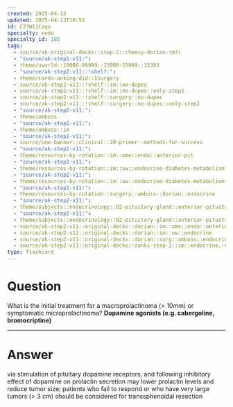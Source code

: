 ```yaml
---
created: 2025-04-13
updated: 2025-04-13T10:53
id: C27W1|Czqu
specialty: endo
specialty_id: 185
tags:
  - source/ak-original-decks::step-2::cheesy-dorian-(m3)
  - "source/ak-step1-v11:": 
  - theme/uworld::10000-99999::15000-15999::15303
  - "source/ak-step2-v11::!shelf:": 
  - theme/cards-anking-did::1surgery
  - source/ak-step2-v11::!shelf::im::no-dupes
  - source/ak-step2-v11::!shelf::im::no-dupes::only-step2
  - source/ak-step2-v11::!shelf::surgery::no-dupes
  - source/ak-step2-v11::!shelf::surgery::no-dupes::only-step2
  - "source/ak-step2-v11:": 
  - theme/amboss
  - "source/ak-step2-v11:": 
  - theme/amboss::im
  - "source/ak-step2-v11:": 
  - source/ome-banner::clinical::20-primer:-methods-for-success
  - "source/ak-step2-v11:": 
  - theme/resources-by-rotation::im::ome::endo::anterior-pit
  - "source/ak-step2-v11:": 
  - theme/resources-by-rotation::im::uw::endocrine-diabetes-metabolism::endocrine-diabetes-metabolism-dorian
  - "source/ak-step2-v11:": 
  - theme/resources-by-rotation::im::uw::endocrine-diabetes-metabolism::endocrine-diabetes-metabolism-zanki
  - "source/ak-step2-v11:": 
  - theme/resources-by-rotation::surgery::amboss::dorian::endocrine
  - "source/ak-step2-v11:": 
  - theme/subjects::endocrinology::02-pituitary-gland::anterior-pituitary::pituitary-adenoma
  - "source/ak-step2-v11:": 
  - theme/subjects::endocrinology::02-pituitary-gland::anterior-pituitary::pituitary-adenoma::prolactinoma
  - source/ak-step2-v11::original-decks::dorian::im::ome::endo::anterior-pit
  - source/ak-step2-v11::original-decks::dorian::im::uw::endocrine
  - source/ak-step2-v11::original-decks::dorian::surg::amboss::endocrine
  - source/ak-step2-v11::original-decks::zanki-step-2::im::endocrine,-diabetes,-&-metabolism"
type: flashcard
---
```


# Question
What is the initial treatment for a macroprolactinoma (> 10mm) or symptomatic microprolactinoma?    **Dopamine agonists (e.g. cabergoline, bromocriptine)**

---

# Answer
via stimulation of pituitary dopamine receptors, and following inhibitory effect of dopamine on prolactin secretion    may lower prolactin levels and reduce tumor size; patients who fail to respond or who have very large tumors (> 3 cm) should be considered for transsphenoidal resection